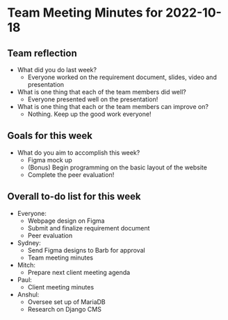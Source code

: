 # Team Meeting Minutes for 2022-10-18

## Team reflection
- What did you do last week?
  - Everyone worked on the requirement document, slides, video and presentation
- What is one thing that each of the team members did well?
  - Everyone presented well on the presentation!
- What is one thing that each or the team members can improve on?
  - Nothing. Keep up the good work everyone!

## Goals for this week
- What do you aim to accomplish this week?
  - Figma mock up
  - (Bonus) Begin programming on the basic layout of the website
  - Complete the peer evaluation!

## Overall to-do list for this week
- Everyone:
    - Webpage design on Figma
    - Submit and finalize requirement document
    - Peer evaluation
- Sydney:
    - Send Figma designs to Barb for approval
    - Team meeting minutes
- Mitch:
    - Prepare next client meeting agenda
- Paul:
    - Client meeting minutes
- Anshul:
    - Oversee set up of MariaDB
    - Research on Django CMS
